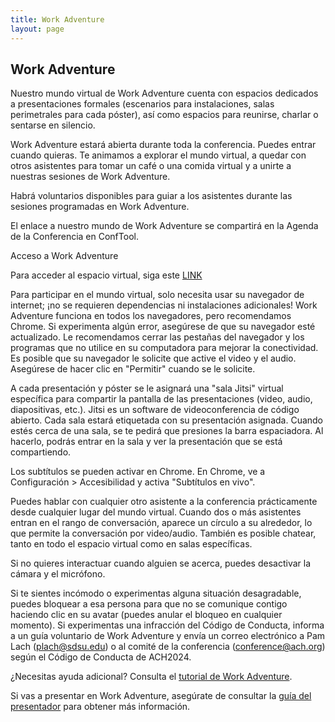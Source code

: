 ```yaml
---
title: Work Adventure
layout: page
---
```


## Work Adventure

Nuestro mundo virtual de Work Adventure cuenta con espacios dedicados a presentaciones formales (escenarios para instalaciones, salas perimetrales para cada póster), así como espacios para reunirse, charlar o sentarse en silencio.

Work Adventure estará abierta durante toda la conferencia. Puedes entrar cuando quieras. Te animamos a explorar el mundo virtual, a quedar con otros asistentes para tomar un café o una comida virtual y a unirte a nuestras sesiones de Work Adventure.

Habrá voluntarios disponibles para guiar a los asistentes durante las sesiones programadas en Work Adventure.

El enlace a nuestro mundo de Work Adventure se compartirá en la Agenda de la Conferencia en ConfTool.

Acceso a Work Adventure

Para acceder al espacio virtual, siga este [LINK](https://play.workadventu.re/@/association-for-computers-and-the-humanities-1747415862/ach2025/space-station-amongus)

Para participar en el mundo virtual, solo necesita usar su navegador de internet; ¡no se requieren dependencias ni instalaciones adicionales! Work Adventure funciona en todos los navegadores, pero recomendamos Chrome. Si experimenta algún error, asegúrese de que su navegador esté actualizado. Le recomendamos cerrar las pestañas del navegador y los programas que no utilice en su computadora para mejorar la conectividad. Es posible que su navegador le solicite que active el video y el audio. Asegúrese de hacer clic en "Permitir" cuando se le solicite.

A cada presentación y póster se le asignará una "sala Jitsi" virtual específica para compartir la pantalla de las presentaciones (video, audio, diapositivas, etc.). Jitsi es un software de videoconferencia de código abierto. Cada sala estará etiquetada con su presentación asignada. Cuando estés cerca de una sala, se te pedirá que presiones la barra espaciadora. Al hacerlo, podrás entrar en la sala y ver la presentación que se está compartiendo.

Los subtítulos se pueden activar en Chrome. En Chrome, ve a Configuración > Accesibilidad y activa "Subtítulos en vivo".

Puedes hablar con cualquier otro asistente a la conferencia prácticamente desde cualquier lugar del mundo virtual. Cuando dos o más asistentes entran en el rango de conversación, aparece un círculo a su alrededor, lo que permite la conversación por video/audio. También es posible chatear, tanto en todo el espacio virtual como en salas específicas.

Si no quieres interactuar cuando alguien se acerca, puedes desactivar la cámara y el micrófono.

Si te sientes incómodo o experimentas alguna situación desagradable, puedes bloquear a esa persona para que no se comunique contigo haciendo clic en su avatar (puedes anular el bloqueo en cualquier momento). Si experimentas una infracción del Código de Conducta, informa a un guía voluntario de Work Adventure y envía un correo electrónico a Pam Lach (plach@sdsu.edu) o al comité de la conferencia (conference@ach.org) según el Código de Conducta de ACH2024.

¿Necesitas ayuda adicional? Consulta el [tutorial de Work Adventure](https://play.staging.workadventu.re/@/tcm/workadventure/wa-village).

Si vas a presentar en Work Adventure, asegúrate de consultar la [guía del presentador](https://ach2024.ach.org/presenter-guide) para obtener más información.